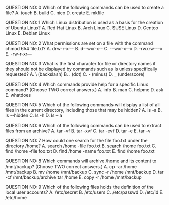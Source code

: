QUESTION NO: 0
Which of the following commands can be used to create a file?
A. touch
B. build
C. nico
D. create
E. mkfile

QUESTION NO: 1
Which Linux distribution is used as a basis for the creation of Ubuntu Linux?
A. Red Hat Linux
B. Arch Linux
C. SUSE Linux
D. Gentoo Linux
E. Debian Linux

QUESTION NO: 2
What permissions are set on a file with the command chmod 654 file.txt?
A. drw-r-xr--
B. d--wxr-x--
C. --wxr-x--x
D. -rwxrw---x
E. -rw-r-xr—


QUESTION NO: 3
What is the first character for file or directory names if they should not be displayed by commands
such as ls unless specifically requested?
A. \ (backslash)
B. . (dot)
C. - (minus)
D. _ (underscore)

QUESTION NO: 4
Which commands provide help for a specific Linux command? (Choose TWO correct answers.)
A. info
B. man
C. helpme
D. ask
E. whatdoes


QUESTION NO: 5
Which of the following commands will display a list of all files in the current directory, including
those that may be hidden?
A. ls -a
B. ls --hidden
C. ls -h
D. ls – a

QUESTION NO: 6
Which of the following commands can be used to extract files from an archive?
A. tar -vf
B. tar -xvf
C. tar -evf
D. tar -e
E. tar –v

QUESTION NO: 7
How could one search for the file foo.txt under the directory /home?
A. search /home -file foo.txt
B. search /home foo.txt
C. find /home -file foo.txt
D. find /home -name foo.txt
E. find /home foo.txt

QUESTION NO: 8
Which commands will archive /home and its content to /mnt/backup? (Choose TWO correct
answers.)
A. cp -ar /home /mnt/backup
B. mv /home /mnt/backup
C. sync -r /home /mnt/backup
D. tar -cf /mnt/backup/archive.tar /home
E. copy -r /home /mnt/backup

QUESTION NO: 9
Which of the following files holds the definition of the local user accounts?
A. /etc/secret
B. /etc/users
C. /etc/passwd
D. /etc/id
E. /etc/home
